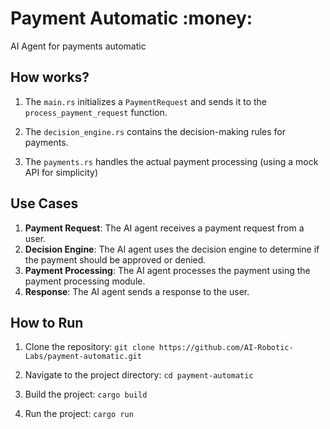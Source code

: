 # Payment Automatic :money:

AI Agent for payments automatic

## How works?

1. The `main.rs` initializes a `PaymentRequest` and sends it to the `process_payment_request` function. 

2. The `decision_engine.rs` contains the decision-making rules for payments.

3. The `payments.rs` handles the actual payment processing (using a mock API for simplicity)

## Use Cases

1. **Payment Request**: The AI agent receives a payment request from a user.
2. **Decision Engine**: The AI agent uses the decision engine to determine if the payment should be approved or denied.
3. **Payment Processing**: The AI agent processes the payment using the payment processing module.
4. **Response**: The AI agent sends a response to the user.

## How to Run
1. Clone the repository: `git clone https://github.com/AI-Robotic-Labs/payment-automatic.git`

2. Navigate to the project directory: `cd payment-automatic`

3. Build the project: `cargo build`

4. Run the project: `cargo run`


